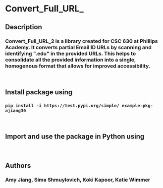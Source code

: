 # Convert_Full_URL_
 
## Description
### Convert_Full_URL_2 is a library created for CSC 630 at Phillips Academy. It converts partial Email ID URLs by scanning and identifying ".edu" in the provided URLs. This helps to consolidate all the provided information into a single, homogenous format that allows for improved accessibility.
&nbsp;
 
## Install package using
### `pip install -i https://test.pypi.org/simple/ example-pkg-ajiang36`
&nbsp;
 
## Import and use the package in Python using
###
&nbsp;
 
## Authors
### Amy Jiang, Sima Shmuylovich, Koki Kapoor, Katie Wimmer

